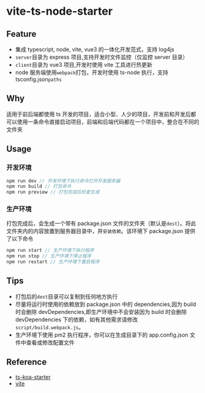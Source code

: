 # vite-ts-node-starter

## Feature

- 集成 typescript, node, vite, vue3 的一体化开发范式，支持 log4js
- `server`目录为 express 项目,支持开发时文件监控（仅监控 server 目录）
- `client`目录为 vue3 项目,开发时使用 vite 工具进行热更新
- node 服务端使用`webpack`打包，开发时使用 ts-node 执行，支持 tsconfig.json`paths`

## Why

适用于前后端都使用 ts 开发的项目，适合小型、人少的项目，开发前和开发后都可以使用一条命令直接启动项目，前端和后端代码都在一个项目中，整合在不同的文件夹

## Usage

### 开发环境

```js
npm run dev // 开发环境下执行命令打开开发服务器
npm run build // 打包命令
npm run preview // 打包完成后检查生成
```

### 生产环境

打包完成后，会生成一个带有 package.json 文件的文件夹（默认是`dest`）。将此文件夹内的内容放置到服务器目录中，并`安装依赖`。该环境下 package.json 提供了以下命令

```js
npm run start // 生产环境下执行程序
npm run stop // 生产环境下停止程序
npm run restart // 生产环境下重启程序
```

## Tips

- 打包后的`dest`目录可以复制到任何地方执行
- 尽量将运行时使用的依赖放到 package.json 中的 dependencies,因为 build 时会删除 devDependencies,即生产环境中不会安装因为 build 时会删除 devDependencies
  下的依赖，如有其他需求请修改`script/build.webpack.js`。
- 生产环境下使用 pm2 执行程序，你可以在生成目录下的 app.config.json 文件中查看或修改配置文件

## Reference

- [ts-koa-starter](https://github.com/Vibing/ts-koa-starter)
- [vite](https://vitejs.dev/)

